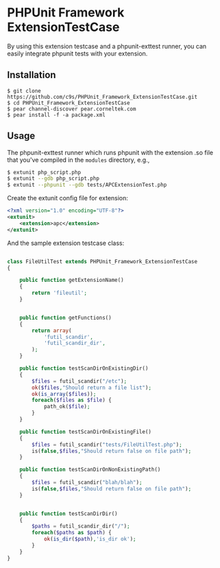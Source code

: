 PHPUnit Framework ExtensionTestCase
===================================

By using this extension testcase and a phpunit-exttest runner, you 
can easily integrate phpunit tests with your extension.



Installation
------------

    $ git clone https://github.com/c9s/PHPUnit_Framework_ExtensionTestCase.git
    $ cd PHPUnit_Framework_ExtensionTestCase
    $ pear channel-discover pear.corneltek.com
    $ pear install -f -a package.xml

Usage
------


The phpunit-exttest runner which runs phpunit with the extension .so file that you've 
compiled in the `modules` directory, e.g.,

```sh
$ extunit php_script.php
$ extunit --gdb php_script.php
$ extunit --phpunit --gdb tests/APCExtensionTest.php
```

Create the extunit config file for extension:

```xml
<?xml version="1.0" encoding="UTF-8"?>
<extunit>
    <extension>apc</extension>
</extunit>
```

And the sample extension testcase class:

```php

class FileUtilTest extends PHPUnit_Framework_ExtensionTestCase
{

    public function getExtensionName()
    {
        return 'fileutil';
    }


    public function getFunctions()
    {
        return array(
            'futil_scandir',
            'futil_scandir_dir',
        );
    }

    public function testScanDirOnExistingDir()
    {
        $files = futil_scandir("/etc");
        ok($files,"Should return a file list");
        ok(is_array($files));
        foreach($files as $file) {
            path_ok($file);
        }
    }

    public function testScanDirOnExistingFile()
    {
        $files = futil_scandir("tests/FileUtilTest.php");
        is(false,$files,"Should return false on file path");
    }

    public function testScanDirOnNonExistingPath()
    {
        $files = futil_scandir("blah/blah");
        is(false,$files,"Should return false on file path");
    }


    public function testScanDirDir()
    {
        $paths = futil_scandir_dir("/");
        foreach($paths as $path) {
            ok(is_dir($path),'is_dir ok');
        }
    }
}
```



